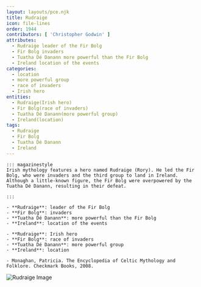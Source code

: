 ```yaml
---
layout: layouts/pce.njk
title: Rudraige
icon: file-lines
order: 1944
contributors: [ 'Christopher Godwin' ]
attributes:
  - Rudraige leader of the Fir Bolg
  - Fir Bolg invaders
  - Tuatha Dé Danann more powerful than the Fir Bolg
  - Ireland location of the events
categories:
  - location
  - more powerful group
  - race of invaders
  - Irish hero
entities:
  - Rudraige(Irish hero)
  - Fir Bolg(race of invaders)
  - Tuatha Dé Danann(more powerful group)
  - Ireland(location)
tags:
  - Rudraige
  - Fir Bolg
  - Tuatha Dé Danann
  - Ireland
---
```

``` tab [group1:Info]
::: magazinestyle
Irish mythology features a hero named Rudraige (Rory). He led the Fir Bolg, who were invaders and the third group to land in Ireland. Although a little-known figure, the Fir Bolg were overpowered by the Tuatha Dé Danann, resulting in their defeat.

:::
```
``` tab [group1:Attributes]
- **Rudraige**: leader of the Fir Bolg
- **Fir Bolg**: invaders
- **Tuatha Dé Danann**: more powerful than the Fir Bolg
- **Ireland**: location of the events
```
``` tab [group1:Entities]
- **Rudraige**: Irish hero
- **Fir Bolg**: race of invaders
- **Tuatha Dé Danann**: more powerful group
- **Ireland**: location
```
``` tab [group1:Sources]
- Monaghan, Patricia. The Encyclopedia of Celtic Mythology and Folklore. Checkmark Books, 2008.
```
![Rudraige Image]([None])
